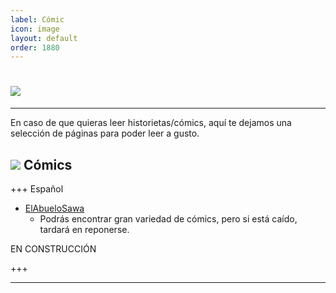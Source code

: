 ```yaml
---
label: Cómic
icon: image
layout: default
order: 1880
---
```



# ![](https://i.postimg.cc/Hx85rMz8/cooomic.png)


---

En caso de que quieras leer historietas/cómics, aquí te dejamos una selección de páginas para poder leer a gusto.


## ![](https://i.postimg.cc/fyHqs50r/Proyecto-nuevo-2.png) Cómics


+++ Español


- [ElAbueloSawa](https://www.elabuelosawa.org/)
    - Podrás encontrar gran variedad de cómics, pero si está caído, tardará en reponerse.


EN CONSTRUCCIÓN


+++


---




